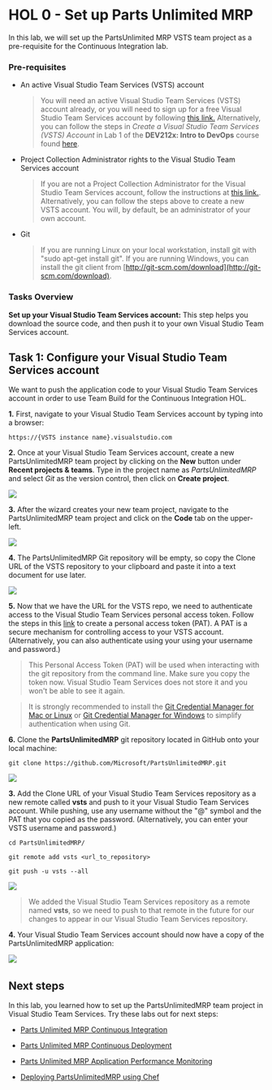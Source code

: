 HOL 0 - Set up Parts Unlimited MRP
====================================================================================

In this lab, we will set up the PartsUnlimited MRP VSTS team project as a pre-requisite for the Continuous Integration lab. 

### Pre-requisites

-   An active Visual Studio Team Services (VSTS) account
	> You will need an active Visual Studio Team Services (VSTS) account already, or you will need to sign up for a free Visual Studio Team Services account by following [this link.](https://www.visualstudio.com/en-us/docs/setup-admin/team-services/sign-up-for-visual-studio-team-services) Alternatively, you can follow the steps in _Create a Visual Studio Team Services (VSTS) Account_ in Lab 1 of the **DEV212x: Intro to DevOps** course found [here](https://github.com/MicrosoftLearning/edX-DEV212x-Intro-to-DevOps/blob/master/docs/Lab1/edX-DEV212x-Lab1.md). 

-   Project Collection Administrator rights to the Visual Studio Team Services account
	> If you are not a Project Collection Administrator for the Visual Studio Team Services account, follow the instructions at [this link.](https://www.visualstudio.com/en-us/docs/setup-admin/add-administrator-tfs#project-collection). Alternatively, you can follow the steps above to create a new VSTS account. You will, by default, be an administrator of your own account.

- 	Git
	> If you are running Linux on your local workstation, install git with "sudo apt-get install git". 
	If you are running Windows, you can install the git client from [http://git-scm.com/download](http://git-scm.com/download).
	
### Tasks Overview

**Set up your Visual Studio Team Services account:** This step helps you download the source code, and then push it to your own Visual Studio Team Services account.

## Task 1: Configure your Visual Studio Team Services account

We want to push the application code to your Visual Studio Team Services account in
order to use Team Build for the Continuous Integration HOL.

**1.** First, navigate to your Visual Studio Team Services account by typing into a browser: 

    https://{VSTS instance name}.visualstudio.com

**2.** Once at your Visual Studio Team Services account, create a new PartsUnlimitedMRP team project by clicking on the **New** button under **Recent projects & teams**. Type in the project name as *PartsUnlimitedMRP* and select *Git* as the version control, then click on **Create project**.

![](<media/create_team_project.png>)

**3.** After the wizard creates your new team project, navigate to the PartsUnlimitedMRP team project and click on the **Code** tab on the upper-left. 

![](<media/navigate_to_code.png>)

**4.** The PartsUnlimitedMRP Git repository will be empty, so copy the Clone URL of the VSTS repository to your clipboard and paste it into a text document for use later. 

![](<media/copy_vsts_repo_url.png>)

**5.** Now that we have the URL for the VSTS repo, we need to authenticate access to the Visual Studio Team Services personal access token. Follow the steps in this [link](https://www.visualstudio.com/en-us/docs/setup-admin/team-services/use-personal-access-tokens-to-authenticate) 
 to create a personal access token (PAT). A PAT is a secure mechanism for controlling access to your VSTS account. (Alternatively, you can also authenticate using your using your username and password.)

> This Personal Access Token (PAT) will be used when interacting with the git repository from the
command line. Make sure you copy the token now. Visual Studio Team Services does not store it and you won't be able to see it again. 

> It is strongly recommended to install the [Git Credential Manager for Mac or Linux](https://github.com/Microsoft/Git-Credential-Manager-for-Mac-and-Linux) or [Git Credential Manager for Windows](https://github.com/Microsoft/Git-Credential-Manager-for-Windows) to simplify authentication when using Git.  

**6.** Clone the **PartsUnlimitedMRP** git repository located in GitHub onto your local machine:

    git clone https://github.com/Microsoft/PartsUnlimitedMRP.git

![](<media/clone_mrp.png>)

**3.** Add the Clone URL of your Visual Studio Team Services repository as a new remote called **vsts** and push to it
your Visual Studio Team Services account. While pushing, use any username without the "@" symbol and the PAT that you copied as the password. (Alternatively, you can enter your VSTS username and password.)

	cd PartsUnlimitedMRP/

	git remote add vsts <url_to_repository>

	git push -u vsts --all
	
![](<media/push_to_vsts.png>)

> We added the Visual Studio Team Services repository as a remote named **vsts**, so we need to
push to that remote in the future for our changes to appear in our Visual Studio Team Services
repository.

**4.** Your Visual Studio Team Services account should now have a copy of the PartsUnlimitedMRP
application:

![](<media/mrp_in_vsts.png>)
 

Next steps
----------

In this lab, you learned how to set up the PartsUnlimitedMRP team project in Visual Studio Team Services. Try these labs out for next steps:

-   [Parts Unlimited MRP Continuous Integration](https://github.com/MicrosoftLearning/edX-DEV217x-DevOps/tree/master/docs/Module4Labs/HOL_Continuous-Integration)

-   [Parts Unlimited MRP Continuous Deployment](https://github.com/MicrosoftLearning/edX-DEV217x-DevOps/tree/master/docs/Module4Labs/HOL_Continuous-Deployment)

-   [Parts Unlimited MRP Application Performance Monitoring](https://github.com/MicrosoftLearning/edX-DEV217x-DevOps/tree/master/docs/Module5Labs/HOL_Application-Performance-Monitoring)

-	[Deploying PartsUnlimitedMRP using Chef](https://github.com/MicrosoftLearning/edX-DEV217x-DevOps/tree/master/docs/Module2Labs/HOL_Deploying-Using-Chef)

